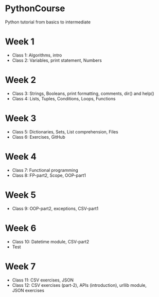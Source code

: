 # PythonCourse
Python tutorial from basics to intermediate


#   Week 1
- Class 1: Algorithms, intro
- Class 2: Variables, print statement, Numbers

#   Week 2
- Class 3: Strings, Booleans, print formatting, comments, dir() and help()
- Class 4: Lists, Tuples, Conditions, Loops, Functions

#   Week 3
- Class 5: Dictionaries, Sets, List comprehension, Files
- Class 6: Exercises, GitHub

#   Week 4
- Class 7: Functional programming
- Class 8: FP-part2, Scope, OOP-part1

#   Week 5
- Class 9: OOP-part2, exceptions, CSV-part1

#   Week 6
- Class 10: Datetime module, CSV-part2
- Test

#   Week 7
- Class 11: CSV exercises, JSON
- Class 12: CSV exercises (part-2), APIs (introduction), urllib module, JSON exercises
